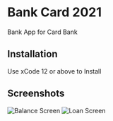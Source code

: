 # Bank Card 2021

Bank App for Card Bank 

## Installation 

Use xCode 12 or above to Install 

## Screenshots 

![Balance Screen](https://github.com/KirProto/BankCard/tree/main/BankCard/Screenshots/Screenshot01.png?raw=true)
![Loan Screen](https://github.com/KirProto/BankCard/tree/main/BankCard/Screenshots/Screenshot02.png?raw=true)
